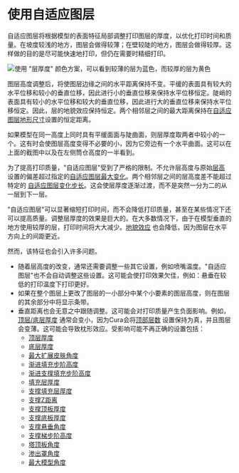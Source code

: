 使用自适应图层
====
自适应图层将根据模型的表面特征局部调整打印图层的厚度，以优化打印时间和质量。在坡度较浅的地方，图层会做得较薄；在壁较陡的地方，图层会做得较厚。这样做的目的是尽可能快速地打印，但仍在需要时精细打印。

<!--screenshot {
"image_path": "adaptive_layer_height_enabled.png",
"models": [{"script": "barn.scad"}],
"camera_position": [-108, -229, 118],
"settings": {
"adaptive_layer_height_enabled": true,
"layer_height": 0.2
},
"colour_scheme": "layer_thickness",
"colours": 128
}-->
![使用 "层厚度" 颜色方案，可以看到较薄的层为蓝色，而较厚的层为黄色](../images/adaptive_layer_height_enabled.png)

图层高度调整后，将使图层边缘之间的水平距离保持不变。平缓的表面具有较大的水平位移和较小的垂直位移，因此进行小的垂直位移来保持水平位移恒定。陡峭的表面具有较小的水平位移和较大的垂直位移，因此进行大的垂直位移来保持水平位移恒定。因此，层的地貌效应保持恒定。两个相邻层之间的最大距离保持在[自适应图层地形尺寸](adaptive_layer_height_threshold.md)设置的恒定距离。

如果模型在同一高度上同时具有平缓面面与陡曲面，则层厚度取两者中较小的一个。这有时会使图层高度变得不必要的小，因为它旁边有一个水平曲面。这可以在上面的截图中以及在左侧筒仓高度的一半看到。

为了提高打印质量，"自适应图层"受到了严格的限制。不允许层高度与原始[层高](../resolution/layer_height.md) 设置的偏差超过指定的[自适应图层最大变化](adaptive_layer_height_variation.md)。两个相邻层之间的层高度差不能超过特定的 [自适应图层变化步长](adaptive_layer_height_variation_step.md)。这会使层厚度逐渐过渡，而不是突然一分为二的从一层到下一层。

"自适应图层"可以显著缩短打印时间，而不会降低打印质量，甚至在某些情况下还可以提高质量。调整层厚度的效果是巨大的。在大多数情况下，由于在模型垂直的地方使用较厚的层，打印时间将大大减少。[地貌效应](../troubleshooting/topography.md) 也会降低，因为图层在水平方向上的间距更近。

然而，该特征也会引入许多问题。
* 随着层高度的改变，通常还需要调整一些其它设置，例如喷嘴温度。"自适应图层"也不会自动调整这些设置。这可能会使打印效果欠佳，例如：悬垂在较低的打印温度下打印更好。
* 如果在整个图层上更改了图层的一小部分中某个小要素的图层高度，则在图层的其余部分中将显示条带。
* 垂直距离也会无意之中跟随调整。这可能会对打印质量产生负面影响。例如， [顶层/底层厚度](../top_bottom/top_bottom_thickness.md) 通常会变小，因为Cura会将[顶部层数](../top_bottom/top_layers.md) 设置保持为真，并且图层会变薄。这可能会导致枕形效应。受影响可能不再正确的设置包括：
  * [顶层厚度](../top_bottom/top_thickness.md)
  * [底层厚度](../top_bottom/bottom_thickness.md)
  * [最大扩展皮肤角度](../top_bottom/max_skin_angle_for_expansion.md)
  * [渐进填充步阶高度](../infill/gradual_infill_step_height.md)
  * [渐进支撑填充步阶高度](../support/gradual_support_infill_step_height.md)
  * [填充层厚度](../infill/infill_sparse_thickness.md)
  * [支撑填充层厚度](../support/support_infill_sparse_thickness.md)
  * [支撑Z距离](../support/support_z_distance.md)
  * [支撑顶板厚度](../support/support_roof_height.md)
  * [支撑底板厚度](../support/support_bottom_height.md)
  * [支撑悬垂角度](../support/support_angle.md)
  * [支撑梯步阶高度](../support/support_bottom_stair_step_height.md)
  * [塔顶板角度](../support/support_tower_roof_angle.md)
  * [渗出罩角度](../dual/ooze_shield_angle.md)
  * [最大模型角度](../experimental/conical_overhang_angle.md)
